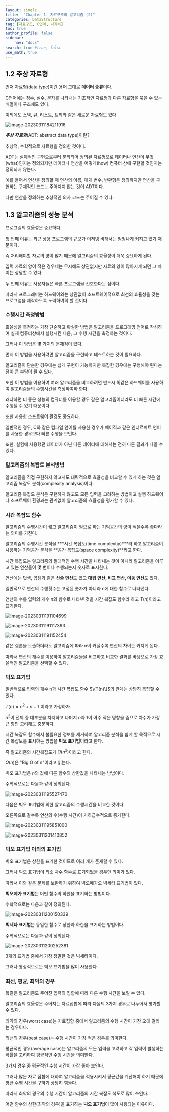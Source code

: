 ```yaml
---
layout: single
title:  "Chapter 1. 자료구조와 알고리즘 (2)"
categories: DataStructure
tag: [자료구조, C언어, 나작복]
toc: true
author_profile: false
sidebar:
    nav: "docs"
search: true #true, false
use_math: true
---
```


## 1.2 추상 자료형



먼저 자료형(data type)이란 용어 그대로 **데이터 종류**이다.

C언어에는 정수, 실수, 문자를 나타내는 기초적인 자료형과 다른 자료형을 묶을 수 있는 배열이나 구조체도 있다.

이외에도 스택, 큐, 리스트, 트리와 같은 새로운 자료형도 있다

![image-20230311184211916]({{site.url}}\images\2023-03-11-Review-DataStructure\image-20230311184211916.png)

***추상 자료형***(ADT: abstract data type)이란?

추상적, 수학적으로 자료형을 정의한 것이다.

ADT는 실제적인 구현으로부터 분리되어 정의된 자료형으로 데이터나 연산이 무엇(what)인지는 정의되지만 데이터나 연산을 어떻게(how) 컴퓨터 상에 구현할 것인지는 정의되지 않는다.

예를 들어서 연산을 정의할 때 연산의 이름, 매개 변수, 반환형은 정의하지만 연산을 구현하는 구체적인 코드는 주어지지 않는 것이 ADT이다.

다만 연산을 정의하는 추상적인 의사 코드는 주어질 수 있다.



## 1.3 알고리즘의 성능 분석

프로그램의 효율성은 중요하다.

첫 번째 이유는 최근 상용 프로그램의 규모가 이저넹 비해서는 엄청나게 커지고 있기 때문이다.

즉 처리해야할 자료의 양이 많기 때문에 알고리즘의 효율성이 더욱 중요하게 된다.

입력 자료의 양이 적은 경우네는 무시해도 상관없지만 자료의 양이 많아지게 되면 그 차이는 상당할 수 있다.

두 번째 이유는 사용자들은 빠른 프로그램을 선호한다는 점이다.

따라서 프로그래머는 하드웨어와는 상관없이 소프트웨어적으로 최선의 효율성을 갖는 프로그램을 제작하도록 노력하여햐 할 것이다.



### 수행시간 측정방법

효율성을 측정하는 가장 단순하고 확실한 방법은 알고리즘을 프로그래밍 언어로 작성하여 실제 컴퓨터상에서 실행시킨 다음, 그 수행 시간을 측정하는 것이다.

그러나 이 방법은 몇 가지의 문제점이 있다.

먼저 이 방법을 사용하려면 알고리즘을 구현하고 테스트하는 것이 필요하다.

알고리즘이 단순한 경우에는 쉽게 구현이 가능하지만 복잡한 경우에는 구형해야 된다는 점이 큰 부담이 될 수 있다.

또한 이 방법을 이용하여 여러 알고리즘을 비교하려면 반드시 똑같은 하드웨어를 사용하여 알고리즘들의 수행시간을 측정하여하 한다.

왜냐하면 더 좋은 성능의 컴퓨터를 이용할 경우 같은 알고리즘이더라도 더 빠른 시간에 수행될 수 있기 때문이다.

또한 사용한 소프트웨어 환경도 중요하다.

일반적인 경우, C와 같은 컴파일 언어를 사용한 경우가 베이직과 같은 인터르피트 언어를 사용한 경우보다 빠른 수행을 보인다.

또한, 실험에 사용했던 데이터가 아닌 다른 데이터에 대해서는 전혀 다른 결과가 나올 수 있다.



### 알고리즘의 복잡도 분석방법

알고리즘을 직접 구현하지 않고서도 대략적으로 효율성을 비교할 수 있게 하는 것은 알고리즘 복잡도 분석(complexity analysis)이다.

알고리즘 복잡도 분석은 구현하지 않고도 모든 입력을 고려하는 방법이고 실행 하드웨어나 소프트웨어 환경과는 관계없이 알고리즘의 효율성을 평가할 수 있다.



### 시간 복잡도 함수

알고리즘의 수행시간이 짧고 알고리즘이 필요로 하는 기억공간의 양이 적을수록 좋다라는 의미를 가진다.

알고리즘의 수행시간 분석을 ***시간 복잡도(time complextiy)***라 하고 알고리즘이 사용하는 기억공간 분석을 **공간 복잡도(space complexity)**라고 한다.

시간 복잡도는 알고리즘의 절대적인 수행 시간을 나타내는 것이 아니라 알고리즘을 이루고 있는 연산들이 몇 번이다 수행되는지 숫자로 표시한다.

연산에는 덧셈, 곱셈과 같은 **산술 연산**도 있고 **대입 연산, 비교 연산, 이동 연산**도 있다.

일반적으로 연산의 수행횟수는 고정된 숫자가 아니라 n에 대한 함수로 나타낸다.

연산의 수를 입력의 개수 $n$의 함수로 나타낸 것을 시간 복잡도 함수라 하고 $T(n)$이라고 표기한다.

![image-20230311191104699]({{site.url}}\images\2023-03-11-Review-DataStructure\image-20230311191104699.png)

![image-20230311191117393]({{site.url}}\images\2023-03-11-Review-DataStructure\image-20230311191117393.png)

![image-20230311191152454]({{site.url}}\images\2023-03-11-Review-DataStructure\image-20230311191152454.png)

같은 결론을 도출하더라도 알고리즘에 따라 n이 커질수록 연산의 차이는 커지게 된다.

따라서 연산의 개수를 이용하여 알고리즘들을 비교하고 비교한 결과를 바탕으로 가장 효율적인 알고리즘을 선택할 수 있다.



### 빅오 표기법

일반적으로 입력의 개수 n과 시간 복잡도 함수 $\(T(n)\)$의 관계는 상당히 복잡할 수 있다.

$T(n) = n^2 + n + 1$ 이라고 가정하자.

$n^2$이 전체 중 대부분을 차지하고 나머지 $n$과 1이 아주 작은 영향을 줌으로 차수가 가장 큰 항만 고려해도 충분하다.

시간 복잡도 함수에서 불필요한 정보를 제거하여 알고리즘 분석을 쉽게 할 목적으로 시간 복잡도를 표시하는 방법을 **빅오 표기법**이라고 한다.

즉 알고리즘의 시간복잡도가 $O(n^2)$이라고 한다.

$O(n)%$은 "Big O of n"이라고 읽는다.

빅오 표기법은 $n$의 값에 따른 함수의 상한값을 나타내는 방법이다.

수학적으로는 다음과 같이 정의된다.

![image-20230311195527470]({{site.url}}\images\2023-03-11-Review-DataStructure\image-20230311195527470.png)

다음은 빅오 표기법에 의한 알고리즘의 수행시간을 비교한 것이다.

오른쪽으로 갈수록 연산의 수(수행 시간)이 기하급수적으로 증가한다.

![image-20230311195851000]({{site.url}}\images\2023-03-11-Review-DataStructure\image-20230311195851000.png)

![image-20230311201410852]({{site.url}}\images\2023-03-11-Review-DataStructure\image-20230311201410852.png)

### 빅오 표기법 이외의 표기법

빅오 표기법은 상한을 표기한 것이므로 여러 개가 존재할 수 있다.

그러나 빅오 표기법이 최소 차수 함수로 표기되었을 경우만 의미가 있다.

따라서 이와 같은 문제를 보완하기 위하여 빅오메가오 빅세타 표기법이 있다.

**빅오메가 표기법**는 어떤 함수의 하한을 표기하는 방법이다.

수학적으로는 다음과 같이 정의된다.

![image-20230311200150339]({{site.url}}\images\2023-03-11-Review-DataStructure\image-20230311200150339.png)

**빅세타 표기법**는 동일한 함수로 상한과 하한을 표기하는 방법이다.

수학적으로는 다음과 같이 정의된다.

![image-20230311200252381]({{site.url}}\images\2023-03-11-Review-DataStructure\image-20230311200252381.png)



3개의 표기법 중에서 가장 정밀한 것은 빅세타이다.

그러나 통상적으로는 빅오 표기법을 많이 사용한다.



### 최선, 평균, 최악의 경우

똑같은 알고리즘도 주어진 입력의 집합에 따라 다른 수행 시간을 보일 수 있다.

알고리즘의 효율성은 주어지는 자료집합에 따라 다음의 3가지 경우로 나누어서 평가할 수 있다.

최악의 경우(worst case)는 자료집합 중에서 알고리즘의 수행 시간이 가장 오래 걸리는 경우이다.

최선의 경우(best case)는 수행 시간이 가장 적은 경우를 의미한다.

평균적인 경우(average case)는 알고리즘의 모든 입력을 고려하고 각 입력이 발생하는 확률을 고려하여 평균적인 수행 시간을 의미한다.



3가지 경우 중 평균적인 수행 시간이 가장 좋아 보인다.

그러나 많은 자료 집합에 대하여 알고리즘을 적용시켜서 평균값을 계산해야 하기 때문에 평균 수행 시간을 구하기 상당히 힘들다.

따라서 최악의 경우의 수행 시간이 알고리즘의 시간 복잡도 척도로 많이 쓰인다.

어떤 함수의 상한(최악의 경우)을 표기하는 **빅오 표기법**이 많이 사용되는 이유이다.

